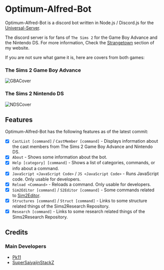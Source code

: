# Optimum-Alfred-Bot

Optimum-Alfred-Bot is a discord bot written in Node.js / Discord.js for the [Universal-Server](https://universal-team.net/discord).

The discord server is for fans of `The Sims 2` for the Game Boy Advance and the Nintendo DS. For more information, Check the [Strangetown](https://supersaiyajinstackz.github.io/strangetown) section of my website.


If you are not sure what game it is, here are covers from both games:

### The Sims 2 Game Boy Advance
![GBACover](https://github.com/SuperSaiyajinStackZ/Alfred-Optimum-Bot/blob/main/resources/GBACover.png)

### The Sims 2 Nintendo DS
![NDSCover](https://github.com/SuperSaiyajinStackZ/Alfred-Optimum-Bot/blob/main/resources/NDSCover.png)


## Features
Optimum-Alfred-Bot has the following features as of the latest commit:

- [x] `CastList [command]` / `CastMember [command]` - Displays information about the cast members from The Sims 2 Game Boy Advance and Nintendo DS.
- [x] `About` - Shows some information about the bot.
- [x] `Help [category] [command]` - Shows a list of categories, commands, or info about a command.
- [x] `JavaScript <JavaScript Code>` / `JS <JavaScript Code>` - Runs JavaScript code. Only usable for developers.
- [x] `Reload <Command>` - Reloads a command. Only usable for developers.
- [x] `Sim2Editor [command]` / `S2Editor [command]` - Some commands related to [Sim2Editor](https://supersaiyajinstackz.github.io/Sim2Editor/).
- [x] `Structures [command]` / `Struct [command]` - Links to some structure related things of the Sims2Research Repository.
- [x] `Research [command]` - Links to some research related things of the Sims2Research Repository.

## Credits
### Main Developers
- [Pk11](https://github.com/Epicpkmn11)
- [SuperSaiyajinStackZ](https://github.com/SuperSaiyajinStackZ)